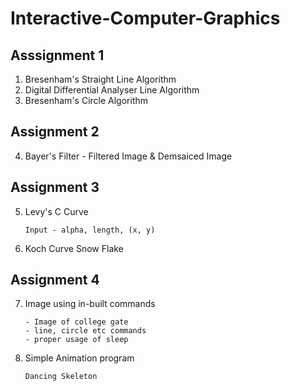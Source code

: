 #	Interactive-Computer-Graphics

##	Asssignment 1
1.	Bresenham's Straight Line Algorithm
2.	Digital Differential Analyser Line Algorithm
3.	Bresenham's Circle Algorithm

##	Assignment 2
4.	Bayer's Filter - Filtered Image & Demsaiced Image

##	Assignment 3
5.	Levy's C Curve
	```
	Input - alpha, length, (x, y)
	```
6.	Koch Curve Snow Flake

##	Assignment 4
7.	Image using in-built commands
	```
	- Image of college gate
	- line, circle etc commands
	- proper usage of sleep
	```
8.	Simple Animation program
	```
	Dancing Skeleton
	```
